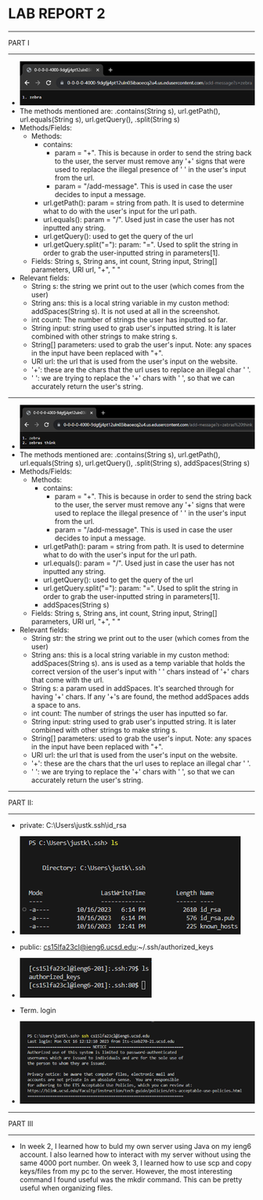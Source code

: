 # **LAB REPORT 2**
***

PART I

***

   * ![Image](add-message1.png)
   * The methods mentioned are: .contains(String s), url.getPath(), url.equals(String s), url.getQuery(), .split(String s)
   * Methods/Fields:
       * Methods:
          * contains:
              * param = "+". This is because in order to send the string back to the user, the server must remove any '+' signs that were used to replace the illegal presence of ' ' in the user's input from the url.
              * param = "/add-message". This is used in case the user decides to input a message.
          * url.getPath(): param = string from path. It is used to determine what to do with the user's input for the url path.
          * url.equals(): param = "/". Used just in case the user has not inputted any string.
          * url.getQuery(): used to get the query of the url
          * url.getQuery.split("="): param: "=". Used to split the string in order to grab the user-inputted string in parameters[1].
      * Fields: String s, String ans, int count, String input, String[] parameters, URI url, "+", " "
   * Relevant fields:
      * String s: the string we print out to the user (which comes from the user)
      * String ans: this is a local string variable in my custon method: addSpaces(String s). It is not used at all in the screenshot.
      * int count: The number of strings the user has inputted so far.
      * String input: string used to grab user's inputted string. It is later combined with other strings to make string s.
      * String[] parameters: used to grab the user's input. Note: any spaces in the input have been replaced with "+".
      * URI url: the url that is used from the user's input on the website.
      * '+': these are the chars that the url uses to replace an illegal char ' '.
      * ' ': we are trying to replace the '+' chars with ' ', so that we can accurately return the user's string.

***

   * ![Image](add-message2.png)
   * The methods mentioned are: .contains(String s), url.getPath(), url.equals(String s), url.getQuery(), .split(String s), addSpaces(String s)
   * Methods/Fields:
       * Methods:
          * contains:
              * param = "+". This is because in order to send the string back to the user, the server must remove any '+' signs that were used to replace the illegal presence of ' ' in the user's input from the url.
              * param = "/add-message". This is used in case the user decides to input a message.
          * url.getPath(): param = string from path. It is used to determine what to do with the user's input for the url path.
          * url.equals(): param = "/". Used just in case the user has not inputted any string.
          * url.getQuery(): used to get the query of the url
          * url.getQuery.split("="): param: "=". Used to split the string in order to grab the user-inputted string in parameters[1].
          * addSpaces(String s)
      * Fields: String s, String ans, int count, String input, String[] parameters, URI url, "+", " "
   * Relevant fields:
      * String str: the string we print out to the user (which comes from the user)
      * String ans: this is a local string variable in my custon method: addSpaces(String s). ans is used as a temp variable that holds the correct version of the user's input with ' ' chars instead of '+' chars that come with the url.
      * String s: a param used in addSpaces. It's searched through for having '+' chars. If any '+'s are found, the method addSpaces adds a space to ans.
      * int count: The number of strings the user has inputted so far.
      * String input: string used to grab user's inputted string. It is later combined with other strings to make string s.
      * String[] parameters: used to grab the user's input. Note: any spaces in the input have been replaced with "+".
      * URI url: the url that is used from the user's input on the website.
      * '+': these are the chars that the url uses to replace an illegal char ' '.
      * ' ': we are trying to replace the '+' chars with ' ', so that we can accurately return the user's string.

***

PART II:

***

  * private: C:\Users\justk\.ssh\id_rsa
  * ![Image](private_key.png)

  * public: cs15lfa23cl@ieng6.ucsd.edu:~/.ssh/authorized_keys
  * ![Image](public_key.png)

  * Term. login
  * ![Image](no_pass.png)

***

PART III

***

  * In week 2, I learned how to buld my own server using Java on my ieng6 account. I also learned how to interact with my server without using the same 4000 port number. On week 3, I learned how to use scp and copy keys/files from my pc to the server. However, the most interesting command I found useful was the mkdir command. This can be pretty useful when organizing files.

    
